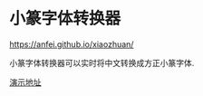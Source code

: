 小篆字体转换器
=====================
https://anfei.github.io/xiaozhuan/

小篆字体转换器可以实时将中文转换成方正小篆字体.

[演示地址](https://anfei.github.io/xiaozhuan/)
